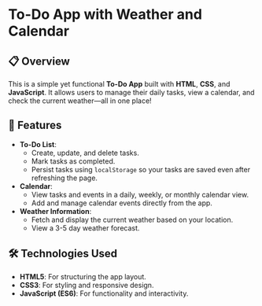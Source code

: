 # To-Do App with Weather and Calendar

## 📋 Overview
This is a simple yet functional **To-Do App** built with **HTML**, **CSS**, and **JavaScript**. It allows users to manage their daily tasks, view a calendar, and check the current weather—all in one place!

## 🚀 Features
- **To-Do List**: 
  - Create, update, and delete tasks.
  - Mark tasks as completed.
  - Persist tasks using `localStorage` so your tasks are saved even after refreshing the page.
- **Calendar**:
  - View tasks and events in a daily, weekly, or monthly calendar view.
  - Add and manage calendar events directly from the app.
- **Weather Information**:
  - Fetch and display the current weather based on your location.
  - View a 3-5 day weather forecast.

## 🛠️ Technologies Used
- **HTML5**: For structuring the app layout.
- **CSS3**: For styling and responsive design.
- **JavaScript (ES6)**: For functionality and interactivity.